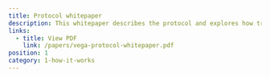 ```yaml
---
title: Protocol whitepaper
description: This whitepaper describes the protocol and explores how traders, market makers, and node operators interact to collectively run high performance, fully decentralised markets in a deterministic way without the need for human intervention.
links:
  - title: View PDF
    link: /papers/vega-protocol-whitepaper.pdf
position: 1
category: 1-how-it-works
---
```

